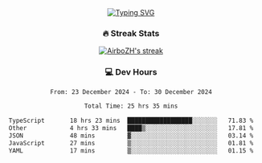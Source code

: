 
<div align="center">
  <a href="https://git.io/typing-svg"><img src="https://readme-typing-svg.demolab.com?font=Fira+Code&size=30&pause=1000&color=33F7F5&center=true&vCenter=true&width=435&lines=Hi+there+%F0%9F%91%8B+I+am+AirboZH+;Welcome+to+my+Github" alt="Typing SVG" /></a>

<h3>🔥 Streak Stats</h3>

<!-- GitHub Readme Streak Stats - https://github.com/DenverCoder1/github-readme-streak-stats -->
<p>
  <a href="https://github.com/DenverCoder1/github-readme-streak-stats">
    <img title="🔥 Get streak stats for your profile at git.io/streak-stats" alt="AirboZH's streak" src="https://streak-stats.demolab.com/?user=AirboZH&theme=monokai-metallian&hide_border=true"/>
  </a>
</p>

<h3>💻 Dev Hours</h3>
<!--START_SECTION:waka-->

```txt
From: 23 December 2024 - To: 30 December 2024

Total Time: 25 hrs 35 mins

TypeScript       18 hrs 23 mins  ██████████████████░░░░░░░   71.83 %
Other            4 hrs 33 mins   ████▒░░░░░░░░░░░░░░░░░░░░   17.81 %
JSON             48 mins         ▓░░░░░░░░░░░░░░░░░░░░░░░░   03.14 %
JavaScript       27 mins         ▒░░░░░░░░░░░░░░░░░░░░░░░░   01.81 %
YAML             17 mins         ▒░░░░░░░░░░░░░░░░░░░░░░░░   01.15 %
```

<!--END_SECTION:waka-->
</div>  
